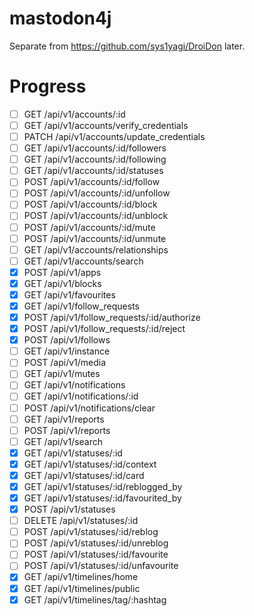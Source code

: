 # mastodon4j

Separate from https://github.com/sys1yagi/DroiDon later.


# Progress

- [ ] GET /api/v1/accounts/:id
- [ ] GET /api/v1/accounts/verify_credentials
- [ ] PATCH /api/v1/accounts/update_credentials
- [ ] GET /api/v1/accounts/:id/followers
- [ ] GET /api/v1/accounts/:id/following
- [ ] GET /api/v1/accounts/:id/statuses
- [ ] POST /api/v1/accounts/:id/follow
- [ ] POST /api/v1/accounts/:id/unfollow
- [ ] POST /api/v1/accounts/:id/block
- [ ] POST /api/v1/accounts/:id/unblock
- [ ] POST /api/v1/accounts/:id/mute
- [ ] POST /api/v1/accounts/:id/unmute
- [ ] GET /api/v1/accounts/relationships
- [ ] GET /api/v1/accounts/search
- [x] POST /api/v1/apps
- [x] GET /api/v1/blocks
- [x] GET /api/v1/favourites
- [x] GET /api/v1/follow_requests
- [x] POST /api/v1/follow_requests/:id/authorize
- [x] POST /api/v1/follow_requests/:id/reject
- [x] POST /api/v1/follows
- [ ] GET /api/v1/instance
- [ ] POST /api/v1/media
- [ ] GET /api/v1/mutes
- [ ] GET /api/v1/notifications
- [ ] GET /api/v1/notifications/:id
- [ ] POST /api/v1/notifications/clear
- [ ] GET /api/v1/reports
- [ ] POST /api/v1/reports
- [ ] GET /api/v1/search
- [x] GET /api/v1/statuses/:id
- [x] GET /api/v1/statuses/:id/context
- [x] GET /api/v1/statuses/:id/card
- [x] GET /api/v1/statuses/:id/reblogged_by
- [x] GET /api/v1/statuses/:id/favourited_by
- [x] POST /api/v1/statuses
- [ ] DELETE /api/v1/statuses/:id
- [ ] POST /api/v1/statuses/:id/reblog
- [ ] POST /api/v1/statuses/:id/unreblog
- [ ] POST /api/v1/statuses/:id/favourite
- [ ] POST /api/v1/statuses/:id/unfavourite
- [x] GET /api/v1/timelines/home
- [x] GET /api/v1/timelines/public
- [x] GET /api/v1/timelines/tag/:hashtag
